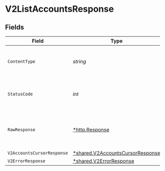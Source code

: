 # V2ListAccountsResponse


## Fields

| Field                                                                               | Type                                                                                | Required                                                                            | Description                                                                         |
| ----------------------------------------------------------------------------------- | ----------------------------------------------------------------------------------- | ----------------------------------------------------------------------------------- | ----------------------------------------------------------------------------------- |
| `ContentType`                                                                       | *string*                                                                            | :heavy_check_mark:                                                                  | HTTP response content type for this operation                                       |
| `StatusCode`                                                                        | *int*                                                                               | :heavy_check_mark:                                                                  | HTTP response status code for this operation                                        |
| `RawResponse`                                                                       | [*http.Response](https://pkg.go.dev/net/http#Response)                              | :heavy_minus_sign:                                                                  | Raw HTTP response; suitable for custom response parsing                             |
| `V2AccountsCursorResponse`                                                          | [*shared.V2AccountsCursorResponse](../../models/shared/v2accountscursorresponse.md) | :heavy_minus_sign:                                                                  | OK                                                                                  |
| `V2ErrorResponse`                                                                   | [*shared.V2ErrorResponse](../../models/shared/v2errorresponse.md)                   | :heavy_minus_sign:                                                                  | Error                                                                               |